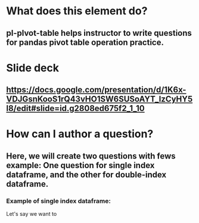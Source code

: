 #  What does this element do?
## pl-plvot-table helps instructor to write questions for pandas pivot table operation practice.  

# Slide deck
## https://docs.google.com/presentation/d/1K6x-VDJGsnKooS1rQ43vHO1SW6SUSoAYT_lzCyHY5l8/edit#slide=id.g2808ed675f2_1_10

# How can I author a question?
## Here, we will create two questions with fews example: One question for single index dataframe, and the other for double-index dataframe.

### Example of single index dataframe:
Let's say we want to

